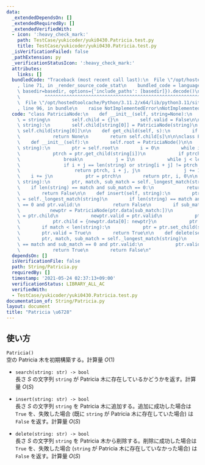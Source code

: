 ```yaml
---
data:
  _extendedDependsOn: []
  _extendedRequiredBy: []
  _extendedVerifiedWith:
  - icon: ':heavy_check_mark:'
    path: TestCase/yukicoder/yuki0430.Patricia.test.py
    title: TestCase/yukicoder/yuki0430.Patricia.test.py
  _isVerificationFailed: false
  _pathExtension: py
  _verificationStatusIcon: ':heavy_check_mark:'
  attributes:
    links: []
  bundledCode: "Traceback (most recent call last):\n  File \"/opt/hostedtoolcache/Python/3.11.2/x64/lib/python3.11/site-packages/onlinejudge_verify/documentation/build.py\"\
    , line 71, in _render_source_code_stat\n    bundled_code = language.bundle(stat.path,\
    \ basedir=basedir, options={'include_paths': [basedir]}).decode()\n          \
    \         ^^^^^^^^^^^^^^^^^^^^^^^^^^^^^^^^^^^^^^^^^^^^^^^^^^^^^^^^^^^^^^^^^^^^^^^^^^^^^^^^^\n\
    \  File \"/opt/hostedtoolcache/Python/3.11.2/x64/lib/python3.11/site-packages/onlinejudge_verify/languages/python.py\"\
    , line 96, in bundle\n    raise NotImplementedError\nNotImplementedError\n"
  code: "class PatriciaNode:\n    def __init__(self, string=None):\n        self.data\
    \ = string\n        self.child = {}\n        self.valid = False\n\n    def set_child(self,\
    \ string):\n        self.child[string[0]] = PatriciaNode(string)\n        return\
    \ self.child[string[0]]\n\n    def get_child(self, s):\n        if s not in self.child:\n\
    \            return None\n        return self.child[s]\n\n\nclass Patricia:\n\
    \    def __init__(self):\n        self.root = PatriciaNode()\n\n    def _longest_match(self,\
    \ string):\n        ptr = self.root\n        i = 0\n        while i < len(string):\n\
    \            ptrch = ptr.get_child(string[i])\n            if ptrch is None:\n\
    \                break\n            j = 1\n            while j < len(ptrch .data):\n\
    \                if i + j == len(string) or string[i + j] != ptrch.data[j]:\n\
    \                    return ptrch, i + j, j\n                j += 1\n        \
    \    i += j\n            ptr = ptrch\n        return ptr, i, 0\n\n    def search(self,\
    \ string):\n        ptr, match, sub_match = self._longest_match(string)\n    \
    \    if len(string) == match and sub_match == 0:\n            return ptr.valid\n\
    \        return False\n\n    def insert(self, string):\n        ptr, match, sub_match\
    \ = self._longest_match(string)\n        if len(string) == match and sub_match\
    \ == 0 and ptr.valid:\n            return False\n        if sub_match > 0:\n \
    \           newptr = PatriciaNode(ptr.data[sub_match:])\n            newptr.child\
    \ = ptr.child\n            newptr.valid = ptr.valid\n            ptr.data = ptr.data[:sub_match]\n\
    \            ptr.child = {newptr.data[0]: newptr}\n            ptr.valid = False\n\
    \        if match < len(string):\n            ptr = ptr.set_child(string[match:])\n\
    \        ptr.valid = True\n        return True\n\n    def delete(self, string):\n\
    \        ptr, match, sub_match = self._longest_match(string)\n        if len(string)\
    \ == match and sub_match == 0 and ptr.valid:\n            ptr.valid = False\n\
    \            return True\n        return False\n"
  dependsOn: []
  isVerificationFile: false
  path: String/Patricia.py
  requiredBy: []
  timestamp: '2021-05-24 02:37:13+09:00'
  verificationStatus: LIBRARY_ALL_AC
  verifiedWith:
  - TestCase/yukicoder/yuki0430.Patricia.test.py
documentation_of: String/Patricia.py
layout: document
title: "Patricia \u6728"
---
```


## 使い方
`Patricia()`  
空の Patricia 木を初期構築する。計算量 $O(1)$

- `search(string: str) -> bool`  
長さ $S$ の文字列 `string` が Patricia 木に存在しているかどうかを返す。計算量 $O(S)$

- `insert(string: str) -> bool`  
長さ $S$ の文字列 `string` を Patricia 木に追加する。追加に成功した場合は `True` を、失敗した場合 (既に `string` が Patricia 木に存在していた場合) は `False` を返す。計算量 $O(S)$ 

- `delete(string: str) -> bool`  
長さ $S$ の文字列 `string` を Patricia 木から削除する。削除に成功した場合は `True` を、失敗した場合 (`string` が Patricia 木に存在していなかった場合) は `False` を返す。計算量 $O(S)$
